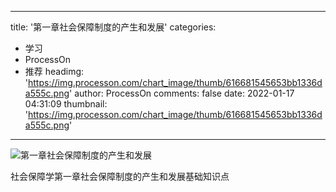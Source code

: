 
---
title: '第一章社会保障制度的产生和发展'
categories: 
 - 学习
 - ProcessOn
 - 推荐
headimg: 'https://img.processon.com/chart_image/thumb/616681545653bb1336da555c.png'
author: ProcessOn
comments: false
date: 2022-01-17 04:31:09
thumbnail: 'https://img.processon.com/chart_image/thumb/616681545653bb1336da555c.png'
---

<div>   
<img class="thumb" alt="第一章社会保障制度的产生和发展" src="https://img.processon.com/chart_image/thumb/616681545653bb1336da555c.png" referrerpolicy="no-referrer">
<p>社会保障学第一章社会保障制度的产生和发展基础知识点</p>  
</div>
            